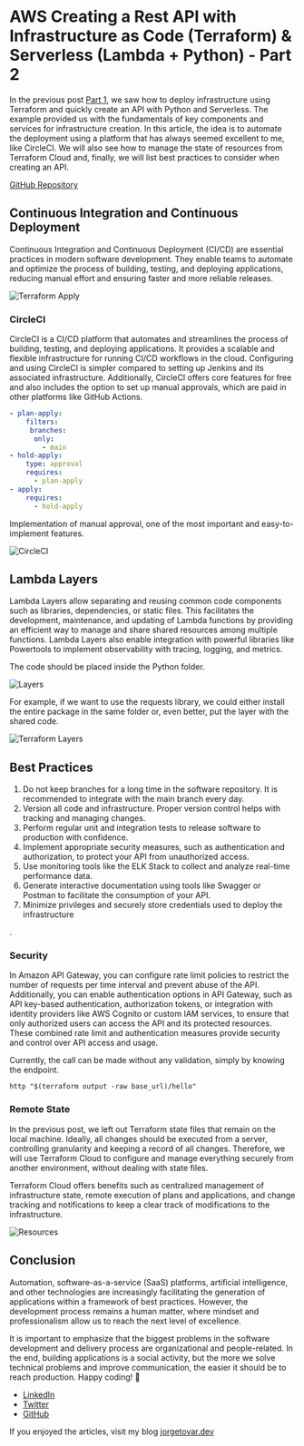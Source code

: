 # AWS Creating a Rest API with Infrastructure as Code (Terraform) & Serverless (Lambda + Python) - Part 2

In the previous post [Part 1](https://dev.to/aws-builders/creating-a-rest-api-with-infrastructure-as-code-terraform-serverless-lambda-python-part-1-3mbp), we saw how to deploy infrastructure using Terraform and quickly create an API with Python and Serverless. The example provided us with the fundamentals of key components and services for infrastructure creation. In this article, the idea is to automate the deployment using a platform that has always seemed excellent to me, like CircleCI. We will also see how to manage the state of resources from Terraform Cloud and, finally, we will list best practices to consider when creating an API.

[GitHub Repository](https://github.com/jorgetovar/serverless-terraform)

## Continuous Integration and Continuous Deployment

Continuous Integration and Continuous Deployment (CI/CD) are essential practices in modern software development. They enable teams to automate and optimize the process of building, testing, and deploying applications, reducing manual effort and ensuring faster and more reliable releases.


![Terraform Apply](https://dev-to-uploads.s3.amazonaws.com/uploads/articles/l4v8ryhd18b1zoedutc6.png)


### CircleCI

CircleCI is a CI/CD platform that automates and streamlines the process of building, testing, and deploying applications. It provides a scalable and flexible infrastructure for running CI/CD workflows in the cloud. Configuring and using CircleCI is simpler compared to setting up Jenkins and its associated infrastructure. Additionally, CircleCI offers core features for free and also includes the option to set up manual approvals, which are paid in other platforms like GitHub Actions.


```yaml
- plan-apply:
    filters:
     branches:
      only:
        - main
- hold-apply:
    type: approval
    requires:
      - plan-apply
- apply:
    requires:
      - hold-apply
```
Implementation of manual approval, one of the most important and easy-to-implement features.

![CircleCI](https://dev-to-uploads.s3.amazonaws.com/uploads/articles/08dxzj0f9fax0xm29lje.png)


## Lambda Layers

Lambda Layers allow separating and reusing common code components such as libraries, dependencies, or static files. This facilitates the development, maintenance, and updating of Lambda functions by providing an efficient way to manage and share shared resources among multiple functions. Lambda Layers also enable integration with powerful libraries like Powertools to implement observability with tracing, logging, and metrics.

The code should be placed inside the Python folder.


![Layers](https://dev-to-uploads.s3.amazonaws.com/uploads/articles/ax6lkqwl8ltv9494r6h9.png)

For example, if we want to use the requests library, we could either install the entire package in the same folder or, even better, put the layer with the shared code.


![Terraform Layers](https://dev-to-uploads.s3.amazonaws.com/uploads/articles/h4ha3qza6any0848u70r.png)


## Best Practices

1. Do not keep branches for a long time in the software repository. It is recommended to integrate with the main branch every day.
2. Version all code and infrastructure. Proper version control helps with tracking and managing changes.
3. Perform regular unit and integration tests to release software to production with confidence.
4. Implement appropriate security measures, such as authentication and authorization, to protect your API from unauthorized access.
5. Use monitoring tools like the ELK Stack to collect and analyze real-time performance data.
6. Generate interactive documentation using tools like Swagger or Postman to facilitate the consumption of your API.
7. Minimize privileges and securely store credentials used to deploy the infrastructure

.

### Security

In Amazon API Gateway, you can configure rate limit policies to restrict the number of requests per time interval and prevent abuse of the API. Additionally, you can enable authentication options in API Gateway, such as API key-based authentication, authorization tokens, or integration with identity providers like AWS Cognito or custom IAM services, to ensure that only authorized users can access the API and its protected resources. These combined rate limit and authentication measures provide security and control over API access and usage.

Currently, the call can be made without any validation, simply by knowing the endpoint.

`http "$(terraform output -raw base_url)/hello"`

### Remote State

In the previous post, we left out Terraform state files that remain on the local machine. Ideally, all changes should be executed from a server, controlling granularity and keeping a record of all changes. Therefore, we will use Terraform Cloud to configure and manage everything securely from another environment, without dealing with state files.

Terraform Cloud offers benefits such as centralized management of infrastructure state, remote execution of plans and applications, and change tracking and notifications to keep a clear track of modifications to the infrastructure.


![Resources](https://dev-to-uploads.s3.amazonaws.com/uploads/articles/w2r67ibpnpgdnew3w5sv.png)


## Conclusion

Automation, software-as-a-service (SaaS) platforms, artificial intelligence, and other technologies are increasingly facilitating the generation of applications within a framework of best practices. However, the development process remains a human matter, where mindset and professionalism allow us to reach the next level of excellence.

It is important to emphasize that the biggest problems in the software development and delivery process are organizational and people-related. In the end, building applications is a social activity, but the more we solve technical problems and improve communication, the easier it should be to reach production. Happy coding! 🎉

- [LinkedIn](https://www.linkedin.com/in/%F0%9F%91%A8%E2%80%8D%F0%9F%8F%AB-jorge-tovar-71847669/)
- [Twitter](https://twitter.com/jorgetovar621)
- [GitHub](https://github.com/jorgetovar)

If you enjoyed the articles, visit my blog [jorgetovar.dev](jorgetovar.dev)